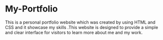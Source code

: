 # My-Portfolio
This is a personal portfolio website  which was created by using HTML and CSS and it showcase my skills .This website is designed to provide a simple and clear interface for visitors to learn more about me and my work.
